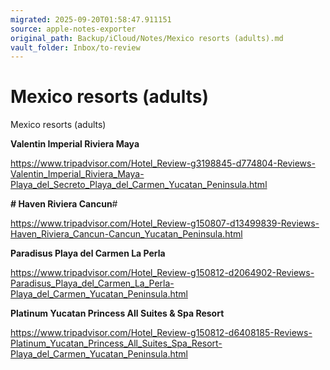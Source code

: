 ```yaml
---
migrated: 2025-09-20T01:58:47.911151
source: apple-notes-exporter
original_path: Backup/iCloud/Notes/Mexico resorts (adults).md
vault_folder: Inbox/to-review
---
```

# Mexico resorts (adults)

Mexico resorts (adults)

**Valentin Imperial Riviera Maya**

https://www.tripadvisor.com/Hotel_Review-g3198845-d774804-Reviews-Valentin_Imperial_Riviera_Maya-Playa_del_Secreto_Playa_del_Carmen_Yucatan_Peninsula.html

**# Haven Riviera Cancun**# 

https://www.tripadvisor.com/Hotel_Review-g150807-d13499839-Reviews-Haven_Riviera_Cancun-Cancun_Yucatan_Peninsula.html

**Paradisus Playa del Carmen La Perla**

https://www.tripadvisor.com/Hotel_Review-g150812-d2064902-Reviews-Paradisus_Playa_del_Carmen_La_Perla-Playa_del_Carmen_Yucatan_Peninsula.html

**Platinum Yucatan Princess All Suites & Spa Resort**

https://www.tripadvisor.com/Hotel_Review-g150812-d6408185-Reviews-Platinum_Yucatan_Princess_All_Suites_Spa_Resort-Playa_del_Carmen_Yucatan_Peninsula.html
